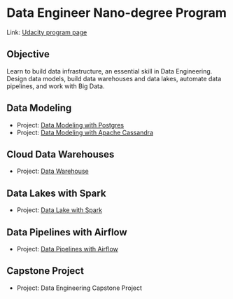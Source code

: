 # Data Engineer Nano-degree Program

Link: [Udacity program page](https://www.udacity.com/course/data-engineer-nanodegree--nd027)

## Objective

Learn to build data infrastructure, an essential skill in Data Engineering. Design data models, build data warehouses and data lakes, automate data pipelines, and work with Big Data.


## Data Modeling

* Project: [Data Modeling with Postgres](./udacity-1-data-modeling-postgres/)
* Project: [Data Modeling with Apache Cassandra](./udacity-2-data-modeling-cassandra/)


## Cloud Data Warehouses

* Project: [Data Warehouse](./udacity-3-data-warehouse/)


## Data Lakes with Spark

* Project: [Data Lake with Spark](./udacity-4-data-lakes-with-spark/)


## Data Pipelines with Airflow

* Project: [Data Pipelines with Airflow](./udacity-5-data-pipelines-with-airflow/)


## Capstone Project

* Project: Data Engineering Capstone Project


